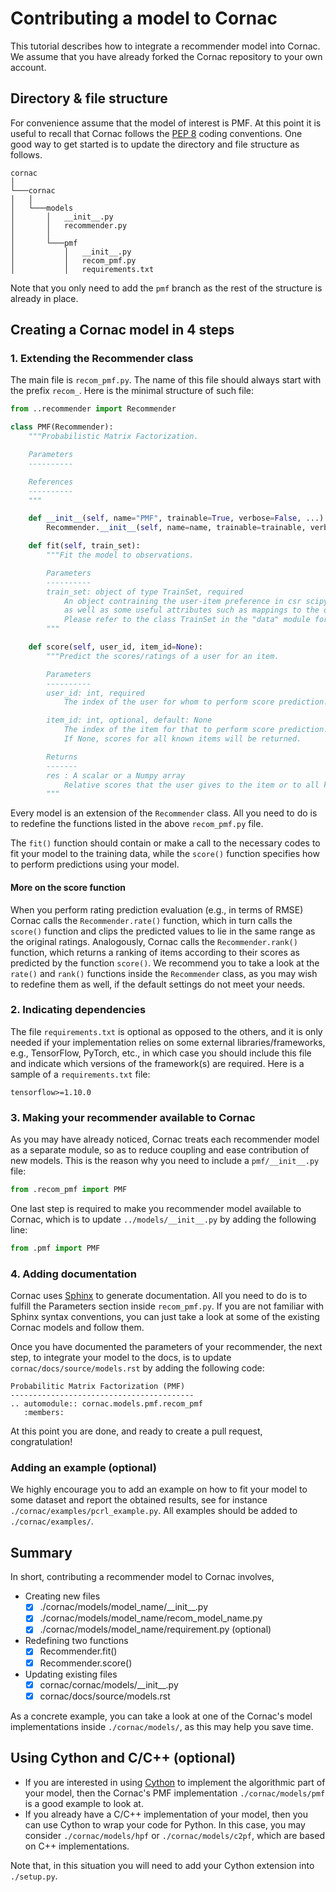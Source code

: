 # Contributing a model to Cornac

This tutorial describes how to integrate a recommender model into Cornac. We assume that you have already forked the Cornac repository to your own account.

## Directory & file structure

For convenience assume that the model of interest is PMF. At this point it is useful to recall that Cornac follows the [PEP 8](https://www.python.org/dev/peps/pep-0008/) coding conventions. One good way to get started is to update the directory and file structure as follows.
```
cornac    
│
└───cornac
│   │
│   └───models
│       │   __init__.py
│       │   recommender.py
│       │
│       └───pmf
│           │   __init__.py
│           │   recom_pmf.py
│           │   requirements.txt
```
Note that you only need to add the `pmf` branch as the rest of the structure is already in place.

## Creating a Cornac model in 4 steps

### 1. Extending the Recommender class

The main file is `recom_pmf.py`. The name of this file should always start with the prefix `recom_`. Here is the minimal structure of such file:
```python
from ..recommender import Recommender

class PMF(Recommender):
    """Probabilistic Matrix Factorization.

    Parameters
    ----------

    References
    ----------
    """

    def __init__(self, name="PMF", trainable=True, verbose=False, ...):
        Recommender.__init__(self, name=name, trainable=trainable, verbose=verbose)

    def fit(self, train_set):
        """Fit the model to observations.

        Parameters
        ----------
        train_set: object of type TrainSet, required
            An object contraining the user-item preference in csr scipy sparse format,\
            as well as some useful attributes such as mappings to the original user/item ids.\
            Please refer to the class TrainSet in the "data" module for details.
        """

    def score(self, user_id, item_id=None):
        """Predict the scores/ratings of a user for an item.

        Parameters
        ----------
        user_id: int, required
            The index of the user for whom to perform score prediction.

        item_id: int, optional, default: None
            The index of the item for that to perform score prediction.
            If None, scores for all known items will be returned.

        Returns
        -------
        res : A scalar or a Numpy array
            Relative scores that the user gives to the item or to all known items
        """
``` 
Every model is an extension of the `Recommender` class. All you need to do is to redefine the functions listed in the above `recom_pmf.py` file.

The `fit()` function should contain or make a call to the necessary codes to fit your model to the training data, while the `score()` function specifies how to perform predictions using your model.
 
#### More on the score function 
When you perform rating prediction evaluation (e.g., in terms of RMSE) Cornac calls the `Recommender.rate()` function, which in turn calls the `score()` function and clips the predicted values to lie in the same range as the original ratings. Analogously, Cornac calls the `Recommender.rank()` function, which returns a ranking of items according to their scores as predicted by the function `score()`. We recommend you to take a look at the `rate()` and `rank()` functions inside the `Recommender` class, as you may wish to redefine them as well, if the default settings do not meet your needs. 

### 2. Indicating dependencies
The file `requirements.txt` is optional as opposed to the others, and it is only needed if your implementation relies on some external libraries/frameworks, e.g., TensorFlow, PyTorch, etc., in which case you should include this file and indicate which versions of the framework(s) are required. Here is a sample of a `requirements.txt` file:
```
tensorflow>=1.10.0
```

### 3. Making your recommender available to Cornac
As you may have already noticed, Cornac treats each recommender model as a separate module, so as to reduce coupling and ease contribution of new models. This is the reason why you need to include a `pmf/__init__.py` file:
```python
from .recom_pmf import PMF
```

One last step is required to make you recommender model available to Cornac, which is to update `../models/__init__.py` by adding the following line:
```python
from .pmf import PMF
```

### 4. Adding documentation

Cornac uses [Sphinx](http://www.sphinx-doc.org/en/master/) to generate documentation. All you need to do is to fulfill the Parameters section inside `recom_pmf.py`. If you are not familiar with Sphinx syntax conventions, you can just take a look at some of the existing Cornac models and follow them.

Once you have documented the parameters of your recommender, the next step, to integrate your model to the docs, is to update `cornac/docs/source/models.rst` by adding the following code:
```
Probabilitic Matrix Factorization (PMF)
-----------------------------------------
.. automodule:: cornac.models.pmf.recom_pmf
   :members:
```

At this point you are done, and ready to create a pull request, congratulation!

### Adding an example (optional)
We highly encourage you to add an example on how to fit your model to some dataset and report the obtained results, see for instance `./cornac/examples/pcrl_example.py`. All examples should be added to `./cornac/examples/`. 


## Summary

In short, contributing a recommender model to Cornac involves,

- Creating new files
    - [x] ./cornac/models/model_name/\_\_init__.py
    - [x] ./cornac/models/model_name/recom_model_name.py
    - [x] ./cornac/models/model_name/requirement.py (optional)
- Redefining two functions
     - [x] Recommender.fit()
     - [x] Recommender.score()
- Updating existing files
     - [x] cornac/cornac/models/\_\_init__.py
     - [x] cornac/docs/source/models.rst
     
As a concrete example, you can take a look at one of the Cornac's model implementations inside `./cornac/models/`, as this may help you save time.   
    
## Using Cython and C/C++ (optional)

- If you are interested in using [Cython](https://cython.org/) to implement the algorithmic part of your model, then the Cornac's PMF implementation `./cornac/models/pmf` is a good example to look at.
- If you already have a C/C++ implementation of your model, then you can use Cython to wrap your code for Python. In this case, you may consider `./cornac/models/hpf` or `./cornac/models/c2pf`, which are based on C++ implementations.

Note that, in this situation you will need to add your Cython extension into `./setup.py`.
  